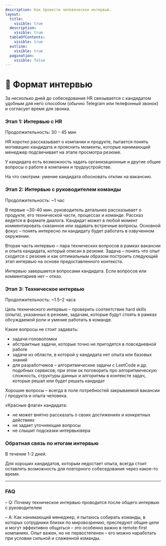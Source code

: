 ```yaml
---
description: Как провести человеческое интервью.
layout:
  title:
    visible: true
  description:
    visible: true
  tableOfContents:
    visible: true
  outline:
    visible: true
  pagination:
    visible: false
---
```


# 📄 Формат интервью

За несколько дней до собеседования HR связывается с кандидатом удобным для него способом (обычно Telegram или телефонный звонок) и согласует время для звонка.

### Этап 1: Интервью с HR

Продолжительность: 30 – 45 мин

HR коротко рассказывает о компании и продукте, пытается понять мотивацию кандидата и прояснить моменты, которые нанимающий менеджер подсвечивает на этапе просмотра резюме.

У кандидата есть возможность задать организационные и другие общие вопросы о работе в компании и трудоустройстве.

На что смотрим: умение кандидата обосновать отклик на вакансию.

### Этап 2: Интервью с руководителем команды

Продолжительность: \~1 час

В первые \~30-40 мин. руководитель детальнее рассказывает о продукте, его технической части, процессах и команде. Рассказ ведется в формате диалога. Кандидат может в любой момент комментировать сказанное или задавать встречные вопросы. Основной фокус – понять интересно ли кандидату будет работать в озвученном окружении.

Вторая часть интервью – пара технических вопросов в рамках вакансии и опыта кандидата, который описан в резюме. Задача – понять что опыт сходится с резюме и как оптимальным образом построить следующий этап интервью на основе предоставленного контекста.

Интервью завершается вопросами кандидата. Если вопросов или комментариев нет – отказ.

### Этап 3: Техническое интервью

Продолжительность: \~1.5–2 часа

Цель технического интервью – проверить соответствие hard skills (опыта), указанных в резюме, задачам, которые будут стоять в рамках обсуждаемой роли и умение работать в команде.

Какие вопросы не стоит задавать:

* задачи-головоломки
* абстрактные задачи, которые точно не пригодятся в повседневной работе
* задачи из области, в которой у кандидата нет опыта или базовых знаний
* для разработчиков – алгоритмические задачи с LeetCode и др. подобных сервисов; при этом ок поговорить про алгоритмическую сложность, структуры данных и алгоритмы в контексте задач, которые решал или будет решать кандидат

Хорошие вопросы – всегда в поле потребностей закрываемой вакансии / продукта и опыта человека.

«Красные флаги» кандидата:

* не может внятно рассказать о своих достижениях и конкретных действиях
* не задает уточняющие вопросы
* не слышит подсказки интервьювера

### Обратная связь по итогам интервью

В течение 1-2 дней.

Для хороших кандидатов, которым недостает опыта, всегда стоит оставлять возможность для повторного собеседования через какое-то время.

***

### FAQ

– Q: Почему техническое интервью проводится после общего интервью с руководителем

– A: Как нанимающий менеджер, я пытаюсь собирать команды, в которых сотрудники близки по мировозрению, преследуют общие цели и могут эффективно общаться – это особенно важно в remote-first компаниях. Опыт важен, но не первостепенен – его можно наработать при условии сильной и слаженной команды.
